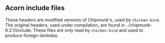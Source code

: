 
## Acorn include files

These headers are modified versions of Chipmunk's, used by
`chicken-bind`. The original headers, used under compilation, are
found in ../chipmunk-6.2.1/include. These files are only read by
`chicken-bind` and used to produce foreign-lambdas.
